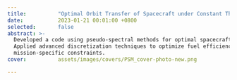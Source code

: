 ```yaml
---
title:          "Optimal Orbit Transfer of Spacecraft under Constant Thrust"
date:           2023-01-21 00:01:00 +0800
selected:       false
abstract: >-
  Developed a code using pseudo-spectral methods for optimal spacecraft orbit transfer. 
  Applied advanced discretization techniques to optimize fuel efficiency, minimize flight time, and meet 
  mission-specific constraints.
cover:          assets/images/covers/PSM_cover-photo-new.png

---
```

